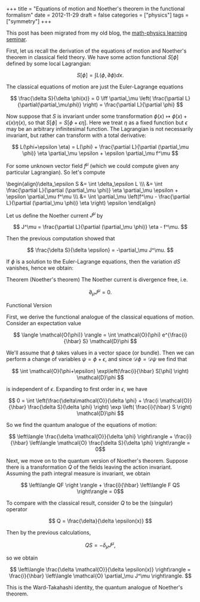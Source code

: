 +++
title = "Equations of motion and Noether's theorem in the functional formalism"
date = 2012-11-29
draft = false
categories = ["physics"]
tags = ["symmetry"]
+++

This post has been migrated from my old blog, the [math-physics learning seminar](https://mathphysseminar.blogspot.com/).


First, let us recall the derivation of the equations of motion and Noether's theorem in classical field theory. We have some action functional $S[\phi]$ defined by some local Lagrangian:

$$ S[\phi] = \int L(\phi, \partial \phi) dx. $$

The classical equations of motion are just the Euler-Lagrange equations

$$ \frac{\delta S}{\delta \phi(x)} = 0
 \iff \partial_\mu \left( \frac{\partial L}{\partial(\partial_\mu\phi)} \right)
= \frac{\partial L}{\partial \phi} $$


Now suppose that $S$ is invariant under some transformation $\phi(x) \mapsto \phi(x) + \epsilon(x) \eta(x)$, so that $S[\phi] = S[\phi+\epsilon \eta]$. Here we treat $\eta$ as a fixed function but $\epsilon$ may be an arbitrary infinitesimal function. The Lagrangian is not necessarily invariant, but rather can transform with a total derivative:

$$ L(\phi+\epsilon \eta) = L(\phi) + \frac{\partial L}{\partial (\partial_\mu \phi)} \eta \partial_\mu \epsilon + \epsilon \partial_\mu f^\mu $$

For some unknown vector field $f^\mu$ (which we could compute given any particular Lagrangian). So let's compute

\\begin{align}\delta_\epsilon S &= \int \delta_\epsilon L \\\\\\
&= \int \frac{\partial L}{\partial (\partial_\mu \phi)}
\eta \partial_\mu \epsilon + \epsilon \partial_\mu f^\mu \\\\\\
&= \int \partial_\mu \left(f^\mu - \frac{\partial L}{\partial (\partial_\mu \phi)} \eta \right) \epsilon
\\end{align}

Let us define the Noether current $J^\mu$ by

$$ J^\mu = \frac{\partial L}{\partial (\partial_\mu \phi)} \eta - f^\mu. $$

Then the previous computation showed that

$$ \frac{\delta S}{\delta \epsilon} = -\partial_\mu J^\mu. $$

If $\phi$ is a solution to the Euler-Lagrange equations, then the variation $dS$ vanishes, hence we obtain:


Theorem (Noether's theorem) The Noether current is divergence free, i.e.

$$ \partial_\mu J^\mu = 0.$$


Functional Version


First, we derive the functional analogue of the classical equations of motion. Consider an expectation value

$$ \langle \mathcal{O(\phi)} \rangle
= \int \mathcal{O}(\phi) e^{\frac{i}{\hbar} S} \mathcal{D}\phi $$

We'll assume that $\phi$ takes values in a vector space (or bundle). Then we can perform a change of variables $\psi = \phi + \epsilon$, and since $\mathcal{D}\phi = \mathcal{D}\psi$ we find that

$$ \int \mathcal{O}(\phi+\epsilon) \exp\left(\frac{i}{\hbar} S[\phi] \right) \mathcal{D}\phi $$

is independent of $\epsilon$. Expanding to first order in $\epsilon$, we have

$$ 0 = \int \left(\frac{\delta\mathcal{O}}{\delta \phi} +
 \frac{i \mathcal{O}}{\hbar} \frac{\delta S}{\delta \phi} \right)
 \exp \left( \frac{i}{\hbar} S \right) \mathcal{D}\phi  $$

So we find the quantum analogue of the equations of motion:

$$ \left\langle \frac{\delta \mathcal{O}}{\delta \phi} \right\rangle +
 \frac{i}{\hbar} \left\langle \mathcal{O} \frac{\delta S}{\delta \phi} \right\rangle = 0$$


Next, we move on to the quantum version of Noether's theorem. Suppose there is a transformation $Q$ of the fields leaving the action invariant. Assuming the path integral measure is invariant, we obtain

$$ \left\langle QF \right \rangle + \frac{i}{\hbar} \left\langle F QS \right\rangle = 0$$

To compare with the classical result, consider $Q$ to be the (singular) operator

$$ Q = \frac{\delta}{\delta \epsilon(x)} $$

Then by the previous calculations,

$$ Q S = -\delta_\mu J^\mu, $$

so we obtain

$$ \left\langle \frac{\delta \mathcal{O}}{\delta \epsilon(x)} \right\rangle
= \frac{i}{\hbar} \left\langle \mathcal{O} \partial_\mu J^\mu \right\rangle.  $$

This is the Ward-Takahashi identity, the quantum analogue of Noether's theorem.
